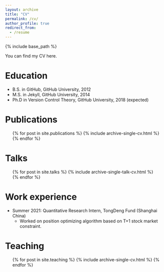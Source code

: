 ```yaml
---
layout: archive
title: "CV"
permalink: /cv/
author_profile: true
redirect_from:
  - /resume
---
```


{% include base_path %}

You can find my CV here.

Education
======
* B.S. in GitHub, GitHub University, 2012
* M.S. in Jekyll, GitHub University, 2014
* Ph.D in Version Control Theory, GitHub University, 2018 (expected)

Publications
======
  <ul>{% for post in site.publications %}
    {% include archive-single-cv.html %}
  {% endfor %}</ul>
  
Talks
======
  <ul>{% for post in site.talks %}
    {% include archive-single-talk-cv.html %}
  {% endfor %}</ul>

Work experience
======
* Summer 2021: Quantitative Research Intern, TongDeng Fund (Shanghai China)
  * Worked on position optimizing algorithm based on T+1 stock market constraint.

Teaching
======
  <ul>{% for post in site.teaching %}
    {% include archive-single-cv.html %}
  {% endfor %}</ul>
  
